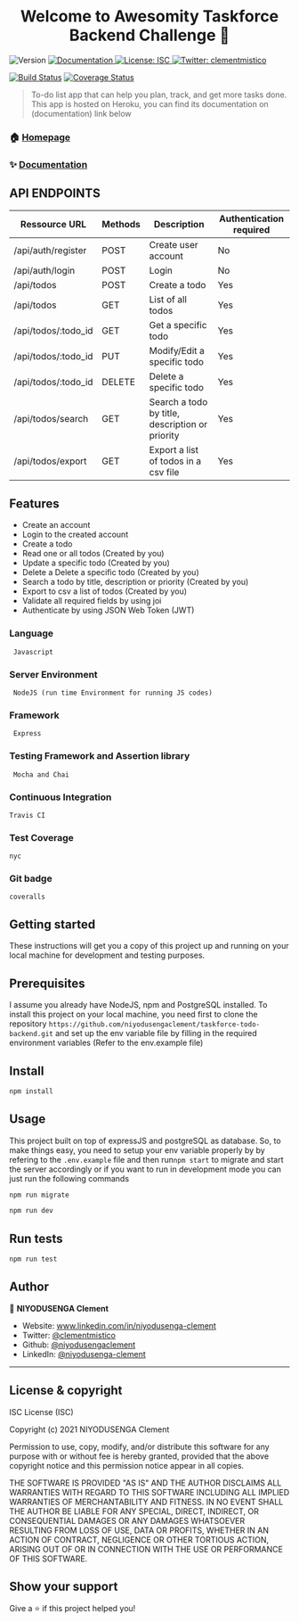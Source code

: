 <h1 align="center">Welcome to Awesomity Taskforce  Backend Challenge 👋</h1>
<p>
  <img alt="Version" src="https://img.shields.io/badge/version-1.0.0-blue.svg?cacheSeconds=2592000" />
  <a href="https://taskforce-todo.herokuapp.com/api/doc" target="_blank">
    <img alt="Documentation" src="https://img.shields.io/badge/documentation-yes-brightgreen.svg" />
  </a>
  <a href="https://github.com/niyodusengaclement/taskforce-todo-backend#license--copyright" target="_blank">
    <img alt="License: ISC" src="https://img.shields.io/badge/License-ISC-yellow.svg" />
  </a>
  <a href="https://twitter.com/clementmistico" target="_blank">
    <img alt="Twitter: clementmistico" src="https://img.shields.io/twitter/follow/clementmistico.svg?style=social" />
  </a>

[![Build Status](https://travis-ci.com/niyodusengaclement/taskforce-todo-backend.svg?branch=develop)](https://travis-ci.com/niyodusengaclement/taskforce-todo-backend) [![Coverage Status](https://coveralls.io/repos/github/niyodusengaclement/taskforce-todo-backend/badge.svg?branch=develop)](https://coveralls.io/github/niyodusengaclement/taskforce-todo-backend?branch=develop)

</p>

> To-do list app that can help you plan, track, and get more tasks done.
> This app is hosted on Heroku, you can find its documentation on (documentation) link below

### 🏠 [Homepage](https://github.com/niyodusengaclement/taskforce-todo-backend#welcome-to-awesomity-taskforce--backend-challenge-)

### ✨ [Documentation](https://taskforce-todo.herokuapp.com/api/doc)

## API ENDPOINTS

| Ressource URL       | Methods | Description                                     | Authentication required |
| ------------------- | ------- | ----------------------------------------------- | ----------------------- |
| /api/auth/register  | POST    | Create user account                             | No                      |
| /api/auth/login     | POST    | Login                                           | No                      |
| /api/todos          | POST    | Create a todo                                   | Yes                     |
| /api/todos          | GET     | List of all todos                               | Yes                     |
| /api/todos/:todo_id | GET     | Get a specific todo                             | Yes                     |
| /api/todos/:todo_id | PUT     | Modify/Edit a specific todo                     | Yes                     |
| /api/todos/:todo_id | DELETE  | Delete a specific todo                          | Yes                     |
| /api/todos/search   | GET     | Search a todo by title, description or priority | Yes                     |
| /api/todos/export   | GET     | Export a list of todos in a csv file            | Yes                     |

## Features

- Create an account
- Login to the created account
- Create a todo
- Read one or all todos (Created by you)
- Update a specific todo (Created by you)
- Delete a Delete a specific todo (Created by you)
- Search a todo by title, description or priority (Created by you)
- Export to csv a list of todos (Created by you)
- Validate all required fields by using joi
- Authenticate by using JSON Web Token (JWT)

### Language

```
 Javascript
```

### Server Environment

```
 NodeJS (run time Environment for running JS codes)
```

### Framework

```
 Express
```

### Testing Framework and Assertion library

```
 Mocha and Chai
```

### Continuous Integration

```
Travis CI
```

### Test Coverage

```
nyc
```

### Git badge

```
coveralls
```

## Getting started

These instructions will get you a copy of this project up and running on your local machine for development and testing purposes.

## Prerequisites

I assume you already have NodeJS, npm and PostgreSQL installed.
To install this project on your local machine, you need first to clone the repository `https://github.com/niyodusengaclement/taskforce-todo-backend.git` and set up the env variable file by filling in the required environment variables (Refer to the env.example file)

## Install

```sh
npm install
```

## Usage

This project built on top of expressJS and postgreSQL as database. So, to make things easy, you need to setup your env variable properly by by refering to the `.env.example` file and then run`npm start` to migrate and start the server accordingly or if you want to run in development mode you can just run the following commands

```sh fv
npm run migrate
```

```sh
npm run dev
```

## Run tests

```sh
npm run test
```

## Author

👤 **NIYODUSENGA Clement**

- Website: www.linkedin.com/in/niyodusenga-clement
- Twitter: [@clementmistico](https://twitter.com/clementmistico)
- Github: [@niyodusengaclement](https://github.com/niyodusengaclement)
- LinkedIn: [@niyodusenga-clement](http://www.linkedin.com/in/niyodusenga-clement)

---

## License & copyright

ISC License (ISC)

Copyright (c) 2021 NIYODUSENGA Clement

Permission to use, copy, modify, and/or distribute this software for any purpose with or without fee is hereby granted, provided that the above copyright notice and this permission notice appear in all copies.

THE SOFTWARE IS PROVIDED "AS IS" AND THE AUTHOR DISCLAIMS ALL WARRANTIES WITH REGARD TO THIS SOFTWARE INCLUDING ALL IMPLIED WARRANTIES OF MERCHANTABILITY AND FITNESS. IN NO EVENT SHALL THE AUTHOR BE LIABLE FOR ANY SPECIAL, DIRECT, INDIRECT, OR CONSEQUENTIAL DAMAGES OR ANY DAMAGES WHATSOEVER RESULTING FROM LOSS OF USE, DATA OR PROFITS, WHETHER IN AN ACTION OF CONTRACT, NEGLIGENCE OR OTHER TORTIOUS ACTION, ARISING OUT OF OR IN CONNECTION WITH THE USE OR PERFORMANCE OF THIS SOFTWARE.

## Show your support

Give a ⭐️ if this project helped you!
